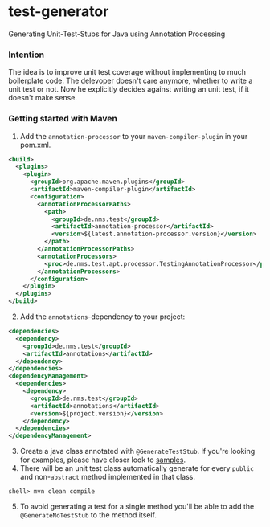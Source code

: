 # test-generator
Generating Unit-Test-Stubs for Java using Annotation Processing

### Intention
The idea is to improve unit test coverage without implementing to much boilerplate code. 
The delevoper doesn't care anymore, whether to write a unit test or not. 
Now he explicitly decides against writing an unit test, if it doesn't make sense.

### Getting started with Maven
1. Add the `annotation-processor` to your `maven-compiler-plugin` in your pom.xml.
```xml
<build>
  <plugins>
    <plugin>
      <groupId>org.apache.maven.plugins</groupId>
      <artifactId>maven-compiler-plugin</artifactId>
      <configuration>
        <annotationProcessorPaths>
          <path>
            <groupId>de.nms.test</groupId>
            <artifactId>annotation-processor</artifactId>
            <version>${latest.annotation-processor.version}</version>
          </path>
        </annotationProcessorPaths>
        <annotationProcessors>
          <proc>de.nms.test.apt.processor.TestingAnnotationProcessor</proc>
        </annotationProcessors>
      </configuration>
    </plugin>
  </plugins>
</build>
```
2. Add the `annotations`-dependency to your project:
```xml
<dependencies>
  <dependency>
    <groupId>de.nms.test</groupId>
    <artifactId>annotations</artifactId>
  </dependency>
</dependencies>
<dependencyManagement>
  <dependencies>
    <dependency>
      <groupId>de.nms.test</groupId>
      <artifactId>annotations</artifactId>
      <version>${project.version}</version>
    </dependency>
  </dependencies>
</dependencyManagement>
```
3. Create a java class annotated with `@GenerateTestStub`. If you're looking for examples, please have closer look to [samples](https://github.com/sneufeind/test-generator/tree/master/samples).
4. There will be an unit test class automatically generate for every `public` and non-`abstract` method implemented in that class.
```
shell> mvn clean compile
```
5. To avoid generating a test for a single method you'll be able to add the `@GenerateNoTestStub` to the method itself.
